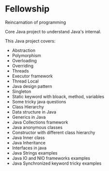 # Fellowship
Reincarnation of programming

Core Java project to understand Java's internal.

This Java project covers:
- Abstraction
- Polymorphism
- Overloading
- Overriding
- Threads
- Executor framework
- Thread Local
- Java design pattern
- Singleton
- Static keyword with bloack, method, variables
- Some tricky java questions
- Class Hierarchy
- Data structure in Java
- Generics in Java
- Java Collections framework
- Java anonymous classes
- Constructor with different class hierarchy
- Java Inner class
- Java Inheritance
- Interfaces in java
- Java Strings examples
- Java IO and NIO frameworks examples
- Java Synchronized keyword tricky examples
